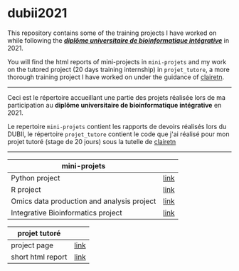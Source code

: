 # dubii2021
This repository contains some of the training projects I have worked on while following the **[_diplôme universitaire de bioinformatique intégrative_](https://odf.u-paris.fr/fr/offre-de-formation/diplome-d-universite-du-diu-1/sciences-technologies-sante-STS/du-bioinformatique-integrative-dubii-DUSBIIN_118.html)** in 2021.

You will find the html reports of mini-projects in `mini-projets` and my work on the tutored project (20 days training internship) in `projet_tutore`, a more thorough training project I have worked on under the guidance of [clairetn](https://github.com/clairetn).



_________




Ceci est le répertoire accueillant une partie des projets réalisée lors de ma participation au **diplôme universitaire de bioinformatique intégrative** en 2021.

Le repertoire `mini-projets` contient les rapports de devoirs réalisés lors du DUBII, le répertoire `projet_tutore` contient le code que j'ai réalisé pour mon projet tutoré (stage de 20 jours) sous la tutelle de [clairetn](https://github.com/clairetn)



_________




| mini-projets |   |
| ----------- | ----------- |
| Python project | [link](https://jarriged.github.io/dubii2021/mini-projets/python_project_djarrige.html) |
| R project | [link](https://jarriged.github.io/dubii2021/mini-projets/R_project_djarrige.html) |
| Omics data production and analysis project | [link](https://jarriged.github.io/dubii2021/mini-projets/omics_data_analysis_project_djarrige.html) |
| Integrative Bioinformatics project | [link](https://jarriged.github.io/dubii2021/mini-projets/integrative_bioinformatics_project_djarrige.html) |


| projet tutoré |  |
| ----------- | ----------- |
| project page | [link](https://jarriged.github.io/dubii2021/projet_tutore) |
| short html report | [link](https://jarriged.github.io/dubii2021/projet_tutore/rhythmic_analyses)|
